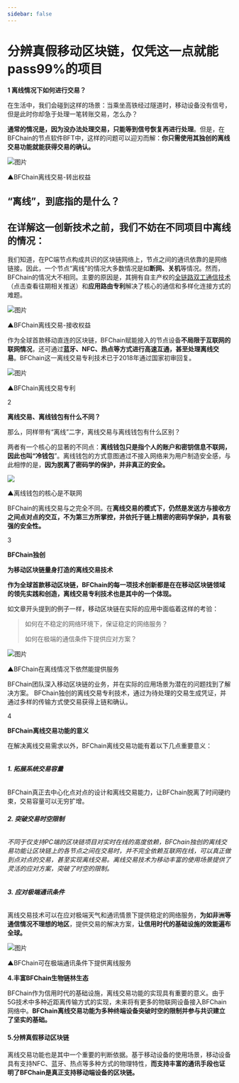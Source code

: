 ```yaml
---
sidebar: false
---
```


# 分辨真假移动区块链，仅凭这一点就能pass99%的项目

**1  离线情况下如何进行交易？** 

在生活中，我们会碰到这样的场景：当乘坐高铁经过隧道时，移动设备没有信号，但是此时你却急于处理一笔转账交易，怎么办？

**通常的情况是，因为没办法处理交易，只能等到信号恢复再进行处理**。但是，在BFChain的节点软件BFT中，这样的问题可以迎刃而解：**你只需使用其独创的离线交易功能就能获得交易的确认。**

![图片](image/07-01.gif)

▲BFChain离线交易-转出权益

## 

## **“离线”，到底指的是什么？**

## 在详解这一创新技术之前，我们不妨在不同项目中离线的情况：

我们知道，在PC端节点构成共识的区块链网络上，节点之间的通讯依靠的是网络链接。因此，一个节点“离线”的情况大多数情况是如**断网、关机**等情况。然而，BFChain的情况大不相同。主要的原因是，其拥有自主产权的[全链路双工通信技术](http://mp.weixin.qq.com/s?__biz=MzU3NDc0Nzg4Nw==&mid=2247484456&idx=1&sn=27c7e60a520428e5141813d1966f9f4f&chksm=fd2ce1a8ca5b68be398e27bb6a8fcd79e441cd31b23ad376e85006fd76b23ff1fc39080d3132&scene=21#wechat_redirect)（点击查看往期相关推送）和**应用路由专利**解决了核心的通信和多样化连接方式的难题。

![图片](image/07-02.gif)

▲BFChain离线交易-接收权益

作为全球首款移动直连的区块链，BFChain赋能接入的节点设备**不局限于互联网的联网情况**，还可通过**蓝牙、NFC、热点等方式进行高速互通，甚至处理离线交易**。BFChain这一离线交易专利技术已于2018年通过国家初审回复。

![图片](image/07-03.jpg)

▲BFChain离线交易专利

2

   **离线交易、离线钱包有什么不同？** 

那么，同样带有“离线”二字，离线交易与离线钱包有什么区别？

两者有一个核心的显著的不同点：**离线钱包只是指个人的账户和密钥信息不联网，因此也叫“冷钱包**”。离线钱包的方式意图通过不接入网络来为用户制造安全感，与此相悖的是，**因为脱离了密码学的保护，并非真正的安全。**

![](image/07-04.jpg)

▲离线钱包的核心是不联网

BFChain的离线交易与之完全不同。在**离线交易的模式下，仍然是发送方与接收方之间点对点的交互，不为第三方所掌控，并依托于链上精密的密码学保护，具有极强的安全性。**

3

  **BFChain独创**

**为移动区块链量身打造的离线交易技术** 

**作为全球首款移动区块链，BFChain的每一项技术创新都是在在移动区块链领域的领先实践和创造，离线交易专利技术也是其中的一个体现。**

如文章开头提到的例子一样，移动区块链在实际的应用中面临着这样的考验：

> 如何在不稳定的网络环境下，保证稳定的网络服务？
> 
> 如何在极端的通信条件下提供应对方案？

![图片](image/07-05.jpg)

▲BFChain在离线情况下依然能提供服务

BFChain团队深入移动区块链的业务，并在实际的应用场景为潜在的问题找到了解决方案。 BFChain独创的离线交易专利技术，通过为待处理的交易生成凭证，并通过多样的传输方式使交易获得上链和确认。

4

  **BFChain离线交易功能的意义** 

在解决离线交易需求以外，BFChain离线交易功能有着以下几点重要意义：

###### 

###### **1. 拓展系统交易容量**

BFChain真正去中心化点对点的设计和离线交易能力，让BFChain脱离了时间硬约束，交易容量可以无穷扩增。

###### **2. 突破交易时空限制**

###### 不同于仅支持PC端的区块链项目对实时在线的高度依赖，BFChain独创的离线交易功能让区块链上的各节点之间在交易时，并不完全依赖互联网在线，可以真正做到点对点的交易，甚至实现离线交易。离线交易技术为移动丰富的使用场景提供了灵活的应对方案，突破了时空的限制。

###### **3. 应对极端通讯条件**

离线交易技术可以在应对极端天气和通讯情景下提供稳定的网络服务，**为如非洲等通信情况不理想的地区**，提供交易的解决方案，**让信用时代的基础设施的效能遍布全球。**

![图片](image/07-06.jpg)

▲BFChain可在极端通讯条件下提供离线服务

**4.丰富BFChain生物链林生态**

BFChain作为信用时代的基础设施，离线交易功能的实现具有重要的意义。由于5G技术中多种近距离传输方式的实现，未来将有更多的物联网设备接入BFChain网络中。**BFChain离线交易功能为多种终端设备突破时空的限制并参与共识建立了坚实的基础。**

#### **5.分辨真假移动区块链**

离线交易功能也是其中一个重要的判断依据。基于移动设备的使用场景，移动设备具有支持NFC、蓝牙、热点等多种方式的物理特性，**而支持丰富的通讯手段也证明了BFChain是真正支持移动端设备的区块链。**
